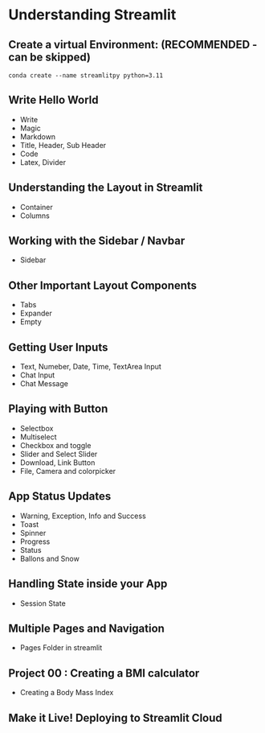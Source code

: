 # Understanding Streamlit

## Create a virtual Environment: (RECOMMENDED - can be skipped)
    conda create --name streamlitpy python=3.11

## Write Hello World

* Write
* Magic
* Markdown
* Title, Header, Sub Header
* Code
* Latex, Divider

## Understanding the Layout in Streamlit

* Container
* Columns

## Working with the Sidebar / Navbar

* Sidebar

## Other Important Layout Components

* Tabs
* Expander
* Empty

## Getting User Inputs

* Text, Numeber, Date, Time, TextArea Input
* Chat Input
* Chat Message

## Playing with Button

* Selectbox
* Multiselect
* Checkbox and toggle
* Slider and Select Slider
* Download, Link Button
* File, Camera and colorpicker

## App Status Updates

* Warning, Exception, Info and Success
* Toast
* Spinner
* Progress
* Status
* Ballons and Snow

## Handling State inside your App

* Session State

## Multiple Pages and Navigation

* Pages Folder in streamlit

## Project 00 : Creating a BMI calculator

* Creating a Body Mass Index

## Make it Live! Deploying to Streamlit Cloud


